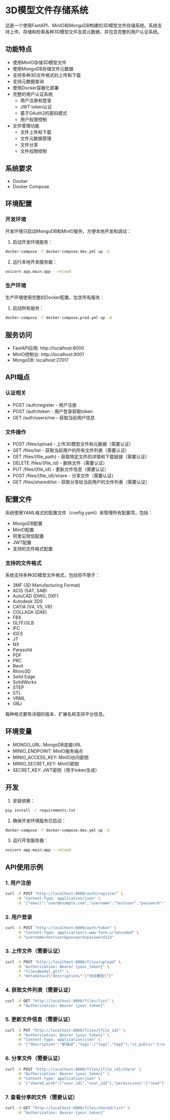 # 3D模型文件存储系统

这是一个使用FastAPI、MinIO和MongoDB构建的3D模型文件存储系统。系统支持上传、存储和检索各种3D模型文件及其元数据，并包含完整的用户认证系统。

## 功能特点

- 使用MinIO存储3D模型文件
- 使用MongoDB存储文件元数据
- 支持多种3D文件格式的上传和下载
- 支持元数据查询
- 使用Docker容器化部署
- 完整的用户认证系统
  - 用户注册和登录
  - JWT token认证
  - 基于OAuth2的密码模式
  - 用户权限控制
- 文件管理功能
  - 文件上传和下载
  - 文件元数据管理
  - 文件分享
  - 文件权限控制

## 系统要求

- Docker
- Docker Compose

## 环境配置

### 开发环境

开发环境只启动MongoDB和MinIO服务，方便本地开发和调试：

1. 启动开发环境服务：
```bash
docker-compose -f docker-compose.dev.yml up -d
```

2. 运行本地开发服务器：
```bash
uvicorn app.main:app --reload
```

### 生产环境

生产环境使用完整的Docker配置，包含所有服务：

1. 启动所有服务：
```bash
docker-compose -f docker-compose.prod.yml up -d
```

## 服务访问

- FastAPI应用: http://localhost:8000
- MinIO控制台: http://localhost:9001
- MongoDB: localhost:27017

## API端点

### 认证相关
- POST /auth/register - 用户注册
- POST /auth/token - 用户登录获取token
- GET /auth/users/me - 获取当前用户信息

### 文件操作
- POST /files/upload - 上传3D模型文件和元数据（需要认证）
- GET /files/list - 获取当前用户的所有文件列表（需要认证）
- GET /files/{file_path} - 获取特定文件的详情和下载链接（需要认证）
- DELETE /files/{file_id} - 删除文件（需要认证）
- PUT /files/{file_id} - 更新文件信息（需要认证）
- POST /files/{file_id}/share - 分享文件（需要认证）
- GET /files/shared/list - 获取分享给当前用户的文件列表（需要认证）

## 配置文件

系统使用YAML格式的配置文件（config.yaml）来管理所有配置项，包括：

- MongoDB配置
- MinIO配置
- 阿里云短信配置
- JWT配置
- 支持的文件格式配置

### 支持的文件格式

系统支持多种3D模型文件格式，包括但不限于：

- 3MF (3D Manufacturing Format)
- ACIS (SAT, SAB)
- AutoCAD (DWG, DXF)
- Autodesk 3DS
- CATIA (V4, V5, V6)
- COLLADA (DAE)
- FBX
- GLTF/GLB
- IFC
- IGES
- JT
- NX
- Parasolid
- PDF
- PRC
- Revit
- Rhino3D
- Solid Edge
- SolidWorks
- STEP
- STL
- VRML
- OBJ

每种格式都有详细的版本、扩展名和支持平台信息。

## 环境变量

- MONGO_URL: MongoDB连接URL
- MINIO_ENDPOINT: MinIO服务端点
- MINIO_ACCESS_KEY: MinIO访问密钥
- MINIO_SECRET_KEY: MinIO密钥
- SECRET_KEY: JWT密钥（用于token生成）

## 开发

1. 安装依赖：
```bash
pip install -r requirements.txt
```

2. 确保开发环境服务已启动：
```bash
docker-compose -f docker-compose.dev.yml up -d
```

3. 运行开发服务器：
```bash
uvicorn app.main:app --reload
```

## API使用示例

### 1. 用户注册
```bash
curl -X POST "http://localhost:8000/auth/register" \
     -H "Content-Type: application/json" \
     -d '{"email":"user@example.com","username":"testuser","password":"password123"}'
```

### 2. 用户登录
```bash
curl -X POST "http://localhost:8000/auth/token" \
     -H "Content-Type: application/x-www-form-urlencoded" \
     -d "username=testuser&password=password123"
```

### 3. 上传文件（需要认证）
```bash
curl -X POST "http://localhost:8000/files/upload" \
     -H "Authorization: Bearer {your_token}" \
     -F "file=@model.gltf" \
     -F "metadata={\"description\":\"测试模型\"}"
```

### 4. 获取文件列表（需要认证）
```bash
curl -X GET "http://localhost:8000/files/list" \
     -H "Authorization: Bearer {your_token}"
```

### 5. 更新文件信息（需要认证）
```bash
curl -X PUT "http://localhost:8000/files/{file_id}" \
     -H "Authorization: Bearer {your_token}" \
     -H "Content-Type: application/json" \
     -d '{"description":"新描述","tags":["tag1","tag2"],"is_public":true}'
```

### 6. 分享文件（需要认证）
```bash
curl -X POST "http://localhost:8000/files/{file_id}/share" \
     -H "Authorization: Bearer {your_token}" \
     -H "Content-Type: application/json" \
     -d '{"shared_with":["user_id1","user_id2"],"permissions":["read"]}'
```

### 7. 查看分享的文件（需要认证）
```bash
curl -X GET "http://localhost:8000/files/shared/list" \
     -H "Authorization: Bearer {your_token}"
``` 